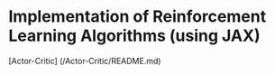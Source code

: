 # Implementation of Reinforcement Learning Algorithms (using JAX)
[Actor-Critic] (/Actor-Critic/README.md)
